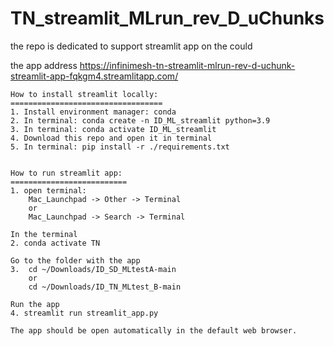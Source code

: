 # TN_streamlit_MLrun_rev_D_uChunks
the repo is dedicated to support streamlit app on the could

the app address
https://infinimesh-tn-streamlit-mlrun-rev-d-uchunk-streamlit-app-fqkgm4.streamlitapp.com/

```
How to install streamlit locally:
==================================
1. Install environment manager: conda
2. In terminal: conda create -n ID_ML_streamlit python=3.9
3. In terminal: conda activate ID_ML_streamlit
4. Download this repo and open it in terminal
5. In terminal: pip install -r ./requirements.txt


How to run streamlit app:
==========================
1. open terminal: 
    Mac_Launchpad -> Other -> Terminal
    or
    Mac_Launchpad -> Search -> Terminal

In the terminal
2. conda activate TN

Go to the folder with the app
3.  cd ~/Downloads/ID_SD_MLtestA-main
    or
    cd ~/Downloads/ID_TN_MLtest_B-main

Run the app
4. streamlit run streamlit_app.py

The app should be open automatically in the default web browser.
```
